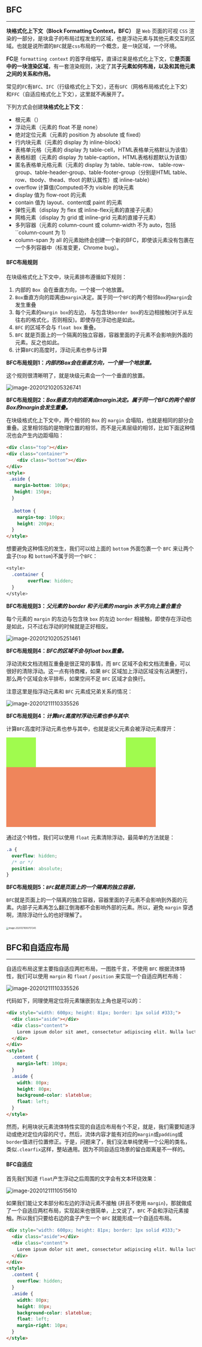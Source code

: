 ## BFC

-----

**块格式化上下文（Block Formatting Context，BFC）** 是 `Web` 页面的可视 `CSS` 渲染的一部分，是块盒子的布局过程发生的区域，也是浮动元素与其他元素交互的区域。也就是说所谓的`BFC`就是`css`布局的一个概念，是一块区域，一个环境。

**FC**是 `formatting context` 的首字母缩写，直译过来是格式化上下文，它**是页面中的一块渲染区域**，有一套渲染规则，决定了其**子元素如何布局，以及和其他元素之间的关系和作用。**

常见的`FC`有`BFC`、`IFC`（行级格式化上下文），还有`GFC`（网格布局格式化上下文）和`FFC`（自适应格式化上下文），这里就不再展开了。

下列方式会创建**块格式化上下文**：

+ 根元素（<html>）
+ 浮动元素（元素的 float 不是 none）
+ 绝对定位元素（元素的 position 为 absolute 或 fixed）
+ 行内块元素（元素的 display 为 inline-block）
+ 表格单元格（元素的 display 为 table-cell，HTML表格单元格默认为该值）
+ 表格标题（元素的 display 为 table-caption，HTML表格标题默认为该值）
+ 匿名表格单元格元素（元素的 display 为 table、table-row、 table-row-group、table-header-group、table-footer-group（分别是HTML table、row、tbody、thead、tfoot 的默认属性）或 inline-table）
+ overflow 计算值(Computed)不为 visible 的块元素
+ display 值为 flow-root 的元素
+ contain 值为 layout、content或 paint 的元素
+ 弹性元素（display 为 flex 或 inline-flex元素的直接子元素）
+ 网格元素（display 为 grid 或 inline-grid 元素的直接子元素）
+ 多列容器（元素的 column-count 或 column-width 不为 auto，包括 ``column-count 为 1）
+ column-span 为 all 的元素始终会创建一个新的BFC，即使该元素没有包裹在一个多列容器中（标准变更，Chrome bug）。

#### BFC布局规则

在块级格式化上下文中，块元素排布遵循如下规则：

1. 内部的 `Box `会在垂直方向，一个接一个地放置。
2. `Box`垂直方向的距离由`margin`决定。属于同一个`BFC`的两个相邻`Box`的`margin`会发生重叠
3. 每个元素的`margin box`的左边， 与包含块`border box`的左边相接触(对于从左往右的格式化，否则相反)。即使存在浮动也是如此。
4. `BFC` 的区域不会与 `float box` 重叠。
5. `BFC` 就是页面上的一个隔离的独立容器，容器里面的子元素不会影响到外面的元素。反之也如此。
6. 计算`BFC`的高度时，浮动元素也参与计算

**BFC布局规则1：*内部的Box会在垂直方向，一个接一个地放置。***

这个规则很清晰明了，就是块级元素会一个一个垂直的放置。

![image-20201210205326741](assets/image-20201210205326741.png)

**BFC布局规则2：*Box垂直方向的距离由margin决定。属于同一个BFC的两个相邻Box的margin会发生重叠。***

在块级格式化上下文中，两个相邻的 `Box` 的 `margin` 会塌陷，也就是相同的部分会重叠。这里相邻指的是物理位置的相邻，而不是元素层级的相邻，比如下面这种情况也会产生内边距塌陷：

```html
<div class="top"></div>
<div class="container">
    <div class="bottom"></div>
</div>
<style>
 .aside {
   margin-bottom: 100px;
   height: 150px;
  }
  
  .bottom {
    margin-top: 100px;
    height: 200px;
  }
</style>
```

想要避免这种情况的发生，我们可以给上面的 `bottom` 外面包裹一个 `BFC` 来让两个盒子(`top` 和 `bottom`)不属于同一个`BFC`：

```css
<style>  
  .container {
		overflow: hidden;
  }
</style>
```

**BFC布局规则3：*父元素的 border 和子元素的 margin 水平方向上重合重合***

每个元素的 `margin` 的左边与包含块 `box` 的左边 `border` 相接触，即使存在浮动也是如此，只不过右浮动的时候就是正好相反。

![image-20201210205251461](assets/image-20201210205251461.png)

**BFC布局规则4：*BFC的区域不会与float box重叠。***

浮动流和文档流相互重叠是很正常的事情，而 `BFC` 区域不会和文档流重叠，可以很好的清除浮动。这一点有待商榷，如果 `BFC` 区域加上浮动区域没有沾满整行，那么两个区域会水平排布，如果空间不足 `BFC` 区域才会换行。

注意这里是指浮动元素和 `BFC` 元素成兄弟关系的情况：

![image-20201211110335526](assets/image-20201211110335526.png)

**BFC布局规则4：*计算`BFC`高度时浮动元素也参与其中.***

计算`BFC`高度时浮动元素也参与其中，也就是说父元素会被浮动元素撑开：

<img src="assets/image-20210913112216765.png" alt="image-20210913112216765" style="zoom:40%;" />

通过这个特性，我们可以使用 `float` 元素清除浮动，最简单的方法就是：

```css
.a {
  overflow: hidden;
  /* or */
  position: absolute;
}
```

**BFC布局规则5：*`BFC`就是页面上的一个隔离的独立容器，***

`BFC`就是页面上的一个隔离的独立容器，容器里面的子元素不会影响到外面的元素。内部子元素再怎么翻江倒海都不会影响外部的元素。所以，避免 `margin` 穿透啊，清除浮动什么的也好理解了。

<img src="assets/image-20201211093757245.png" alt="image-20201211093757245" style="zoom:40%;" />

## BFC和自适应布局

------

自适应布局这里主要指自适应两栏布局，一图胜千言，不使用 `BFC` 根据流体特性，我们可以使用 `margin` 和 `float` / `position` 来实现一个自适应两栏布局：

![image-20201211110335526](assets/image-20201211110335526.png)

代码如下，同理使用定位将元素镶嵌到左上角也是可以的：

```html
<div style="width: 600px; height: 81px; border: 1px solid #333;">
  <div class="aside"></div>
  <div class="content">
    Lorem ipsum dolor sit amet, consectetur adipiscing elit. Nulla luctus aliquam dolor, eu lacinia lorem placerat vulputate. Duis felis orci, pulvinar id metus ut.
  </div>
</div>
<style>
  .content {
    margin-left: 100px;
  }
  .aside {
    width: 80px;
    height: 80px;
    background-color: slateblue;
    float: left;
  }
</style>
```

然而，利用块状元素流体特性实现的自适应布局有个不足，就是，我们需要知道浮动或绝对定位内容的尺寸。然后，流体内容才能有对应的`margin`或`padding`或`border`值进行位置修正。于是，问题来了，我们没法单纯使用一个公用的类名，类似`.clearfix`这样，整站通用。因为不同自适应场景的留白距离是不一样的。

#### BFC自适应

首先我们知道 `float`产生浮动之后周围的文字会有文本环绕效果：

![image-20201211110515610](assets/image-20201211110515610.png)

如果我们能让文本部分和左边的浮动元素不接触 (并且不使用 `margin`)，那就做成了一个自适应两栏布局，实现起来也很简单，上文说了，`BFC` 不会和浮动元素接触。所以我们只要给右边的盒子产生一个 `BFC` 就能形成一个自适应布局。

```html
<div style="width: 600px; height: 81px; border: 1px solid #333;">
  <div class="aside"></div>
  <div class="content">
    Lorem ipsum dolor sit amet, consectetur adipiscing elit. Nulla luctus aliquam dolor, eu lacinia lorem placerat vulputate. Duis felis orci, pulvinar id metus ut.
  </div>
</div>
<style>
  .content {
    overflow: hidden;
  }
  .aside {
    width: 80px;
    height: 80px;
    background-color: slateblue;
    float: left;
    margin-right: 10px;
  }
</style>
```

